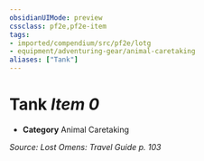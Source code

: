 ```yaml
---
obsidianUIMode: preview
cssclass: pf2e,pf2e-item
tags:
- imported/compendium/src/pf2e/lotg
- equipment/adventuring-gear/animal-caretaking
aliases: ["Tank"]
---
```

# Tank *Item 0*  

- **Category** Animal Caretaking



*Source: Lost Omens: Travel Guide p. 103*